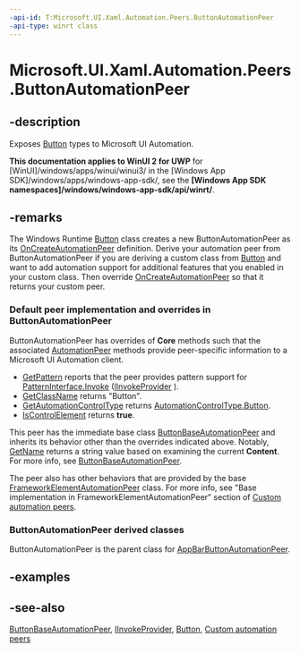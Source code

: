 ```yaml
---
-api-id: T:Microsoft.UI.Xaml.Automation.Peers.ButtonAutomationPeer
-api-type: winrt class
---
```


<!-- Class syntax.
public class ButtonAutomationPeer : Windows.UI.Xaml.Automation.Peers.ButtonBaseAutomationPeer, Windows.UI.Xaml.Automation.Peers.IButtonAutomationPeer, Windows.UI.Xaml.Automation.Provider.IInvokeProvider
-->

# Microsoft.UI.Xaml.Automation.Peers.ButtonAutomationPeer

## -description
Exposes [Button](../microsoft.ui.xaml.controls/button.md) types to Microsoft UI Automation.

**This documentation applies to WinUI 2 for UWP** for [WinUI]/windows/apps/winui/winui3/ in the [Windows App SDK]/windows/apps/windows-app-sdk/, see the **[Windows App SDK namespaces]/windows/windows-app-sdk/api/winrt/**.

## -remarks
The Windows Runtime  [Button](../microsoft.ui.xaml.controls/button.md) class creates a new ButtonAutomationPeer as its [OnCreateAutomationPeer](../microsoft.ui.xaml/uielement_oncreateautomationpeer_1478162674.md) definition. Derive your automation peer from ButtonAutomationPeer if you are deriving a custom class from [Button](../microsoft.ui.xaml.controls/button.md) and want to add automation support for additional features that you enabled in your custom class. Then override [OnCreateAutomationPeer](../microsoft.ui.xaml/uielement_oncreateautomationpeer_1478162674.md) so that it returns your custom peer.

### Default peer implementation and overrides in **ButtonAutomationPeer**

ButtonAutomationPeer has overrides of **Core** methods such that the associated [AutomationPeer](automationpeer.md) methods provide peer-specific information to a Microsoft UI Automation client.

+ [GetPattern](automationpeer_getpattern_1700082720.md) reports that the peer provides pattern support for [PatternInterface.Invoke](patterninterface.md) ([IInvokeProvider](../microsoft.ui.xaml.automation.provider/iinvokeprovider.md) ).
+ [GetClassName](automationpeer_getclassname_614238974.md) returns "Button".
+ [GetAutomationControlType](automationpeer_getautomationcontroltype_1156384152.md) returns [AutomationControlType.Button](automationcontroltype.md).
+ [IsControlElement](automationpeer_iscontrolelement_1004644794.md) returns **true**.
<!--not sure how this gets set cannot see in the partial cpp-->
This peer has the immediate base class [ButtonBaseAutomationPeer](buttonbaseautomationpeer.md) and inherits its behavior other than the overrides indicated above. Notably, [GetName](automationpeer_getname_1386609741.md) returns a string value based on examining the current **Content**. For more info, see [ButtonBaseAutomationPeer](buttonbaseautomationpeer.md).

The peer also has other behaviors that are provided by the base [FrameworkElementAutomationPeer](frameworkelementautomationpeer.md) class. For more info, see "Base implementation in FrameworkElementAutomationPeer" section of [Custom automation peers](/windows/uwp/accessibility/custom-automation-peers).

### **ButtonAutomationPeer** derived classes

ButtonAutomationPeer is the parent class for [AppBarButtonAutomationPeer](appbarbuttonautomationpeer.md).

## -examples

## -see-also
[ButtonBaseAutomationPeer](buttonbaseautomationpeer.md), [IInvokeProvider](../microsoft.ui.xaml.automation.provider/iinvokeprovider.md), [Button](../microsoft.ui.xaml.controls/button.md), [Custom automation peers](/windows/uwp/accessibility/custom-automation-peers)
